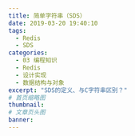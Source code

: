 ```yaml
---
title: 简单字符串（SDS）
date: 2019-03-20 19:40:10
tags:
  - Redis
  - SDS
categories:
  - 03 编程知识
  - Redis
  - 设计实现
  - 数据结构与对象
excerpt: "SDS的定义、与C字符串区别？"
# 首页缩略图
thumbnail:
# 文章页头图
banner:
---
```

